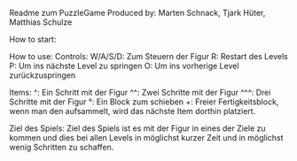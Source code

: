 Readme zum PuzzleGame
Produced by: Marten Schnack, Tjark Hüter, Matthias Schulze

How to start:

How to use:
Controls:
W/A/S/D: Zum Steuern der Figur
R: Restart des Levels
P: Um ins nächste Level zu springen
O: Um ins vorherige Level zurückzuspringen

Items:
^: Ein Schritt mit der Figur
^^: Zwei Schritte mit der Figur
^^^: Drei Schritte mit der Figur
°: Ein Block zum schieben
+: Freier Fertigkeitsblock, wenn man den aufsammelt, wird das nächste Item dorthin platziert.

Ziel des Spiels:
Ziel des Spiels ist es mit der Figur in eines der Ziele zu kommen und dies bei allen Levels in möglichst kurzer Zeit und in möglichst wenig Schritten zu schaffen.
